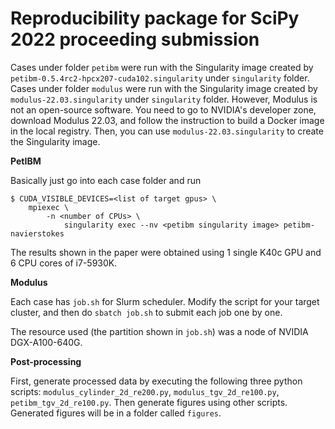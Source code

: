 Reproducibility package for SciPy 2022 proceeding submission
============================================================

Cases under folder `petibm` were run with the Singularity image created by `petibm-0.5.4rc2-hpcx207-cuda102.singularity` under `singularity` folder.
Cases under folder `modulus` were run with the Singularity image created by `modulus-22.03.singularity` under `singularity` folder.
However, Modulus is not an open-source software.
You need to go to NVIDIA's developer zone, download Modulus 22.03, and follow the instruction to build a Docker image in the local registry.
Then, you can use `modulus-22.03.singularity` to create the Singularity image.

**PetIBM**

Basically just go into each case folder and run

```shell
$ CUDA_VISIBLE_DEVICES=<list of target gpus> \
    mpiexec \
        -n <number of CPUs> \
            singularity exec --nv <petibm singularity image> petibm-navierstokes
```

The results shown in the paper were obtained using 1 single K40c GPU and 6 CPU cores of i7-5930K.


**Modulus**

Each case has `job.sh` for Slurm scheduler.
Modify the script for your target cluster, and then do `sbatch job.sh` to submit each job one by one.

The resource used (the partition shown in `job.sh`) was a node of NVIDIA DGX-A100-640G.

**Post-processing**

First, generate processed data by executing the following three python scripts: `modulus_cylinder_2d_re200.py`, `modulus_tgv_2d_re100.py`, `petibm_tgv_2d_re100.py`.
Then generate figures using other scripts.
Generated figures will be in a folder called `figures`.
